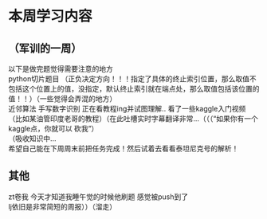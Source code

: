 # 本周学习内容 
## （军训的一周）
以下是做完题觉得需要注意的地方  
python切片题目  （正负决定方向！！！指定了具体的终止索引位置，那么取值不包括这个位置上的值，没指定，默认终止索引就在端点处，那么取值包括该位置的值！！）（一些觉得会弄混的地方）  
近邻算法 手写数字识别 正在看教程ing并试图理解..
看了一些kaggle入门视频（比如某油管印度老哥的教程）（在此吐槽实时字幕翻译非常...（（（“如果你有一个kaggle点，你就可以  砍我”）  
（吸收知识中...  
希望自己能在下周周末前把任务完成！然后试着去看看泰坦尼克号的解析！  
## 其他
zt卷我 今天才知道我睡午觉的时候他刷题 感觉被push到了  
lj依旧是非常简短的周报））（溜走）
